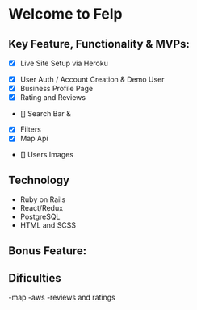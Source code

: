 # Welcome to Felp

## Key Feature, Functionality & MVPs:
- [x] Live Site Setup via Heroku
<!-- ![Felp Splash Gif](app/assets/images/SplashPage.gif) -->
- [x] User Auth / Account Creation & Demo User
- [x] Business Profile Page
- [x] Rating and Reviews
- [] Search Bar & 
- [x] Filters
- [x] Map Api
- [] Users Images

## Technology
* Ruby on Rails
* React/Redux
* PostgreSQL
* HTML and SCSS

## Bonus Feature:

## Dificulties
-map
-aws
-reviews and ratings


